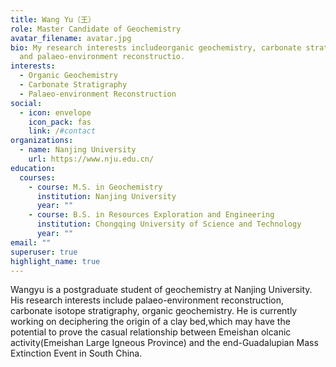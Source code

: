 ```yaml
---
title: Wang Yu（王）
role: Master Candidate of Geochemistry
avatar_filename: avatar.jpg
bio: My research interests includeorganic geochemistry, carbonate stratigraphy
  and palaeo-environment reconstructio.
interests:
  - Organic Geochemistry
  - Carbonate Stratigraphy
  - Palaeo-environment Reconstruction
social:
  - icon: envelope
    icon_pack: fas
    link: /#contact
organizations:
  - name: Nanjing University
    url: https://www.nju.edu.cn/
education:
  courses:
    - course: M.S. in Geochemistry
      institution: Nanjing University
      year: ""
    - course: B.S. in Resources Exploration and Engineering
      institution: Chongqing University of Science and Technology
      year: ""
email: ""
superuser: true
highlight_name: true
---
```

Wangyu is a postgraduate student of geochemistry at Nanjing University. His research interests include palaeo-environment reconstruction, carbonate isotope stratigraphy, organic geochemistry. He is currently working on deciphering the origin of a clay bed,which may have the potential to prove the casual relationship between Emeishan olcanic activity(Emeishan Large Igneous Province) and the end-Guadalupian Mass Extinction Event in South China.